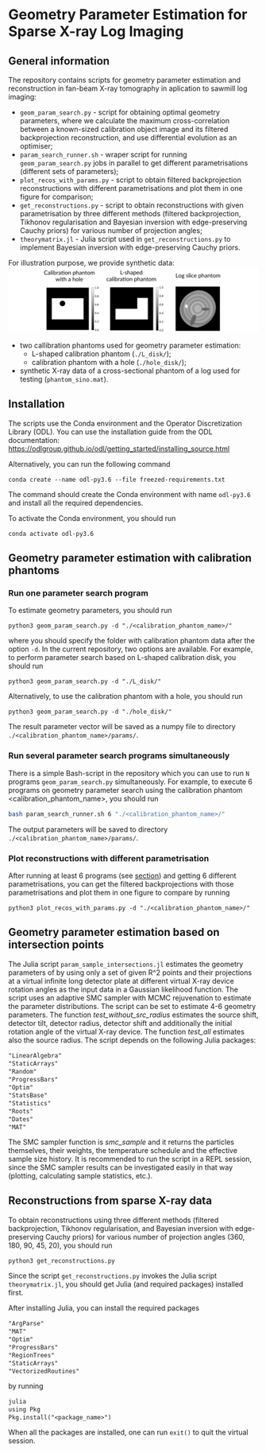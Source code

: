 # Geometry Parameter Estimation for Sparse X-ray Log Imaging
## General information
The repository contains scripts for geometry parameter estimation 
and reconstruction in fan-beam X-ray tomography in aplication to sawmill log imaging:
* `geom_param_search.py` - script for obtaining optimal geometry parameters, 
where we calculate the maximum cross-correlation between a known-sized calibration object image 
and its filtered backprojection reconstruction, 
and use differential evolution as an optimiser;
* `param_search_runner.sh` - wraper script for running `geom_param_search.py` jobs in parallel 
to get different parametrisations (different sets of parameters);
* `plot_recos_with_params.py` - script to obtain filtered backprojection reconstructions with different parametrisations
and plot them in one figure for comparison;
* `get_reconstructions.py` -  script to obtain reconstructions with given parametrisation by three different methods 
(filtered backprojection, Tikhonov regularisation and Bayesian inversion with edge-preserving Cauchy priors) 
for various number of projection angles;
* `theorymatrix.jl` - Julia script used in `get_reconstructions.py` to implement Bayesian inversion with edge-preserving Cauchy priors.

For illustration purpose, we provide synthetic data: 
![](images/Fig_1.jpg)
* two callibration phantoms used for geometry parameter estimation:
  - L-shaped calibration phantom (```./L_disk/```);
  - calibration phantom with a hole (```./hole_disk/```);
* synthetic X-ray data of a cross-sectional phantom of a log used for testing (```phantom_sino.mat```). 

## Installation
The scripts use the Conda environment and the Operator Discretization Library (ODL).
You can use the installation guide from the ODL documentation:
https://odlgroup.github.io/odl/getting_started/installing_source.html

Alternatively, you can run the following command 

```shell
conda create --name odl-py3.6 --file freezed-requirements.txt
```

The command should create the Conda environment  with name `odl-py3.6` and install all the required  dependencies.

To activate the Conda environment, you should run 

```shell
conda activate odl-py3.6
```

## Geometry parameter estimation with calibration phantoms 

### Run one parameter search program 

To estimate geometry parameters, you should run 

```shell
python3 geom_param_search.py -d "./<calibration_phantom_name>/"
```

where you should specify the folder with calibration phantom data 
after the option `-d`. 
In the current repository, two options are available. 
For example, to perform parameter search based on L-shaped calibration disk,
you should run  

```shell
python3 geom_param_search.py -d "./L_disk/"
```

Alternatively, to use the calibration phantom with a hole, you should run

```shell 
python3 geom_param_search.py -d "./hole_disk/"
```


The result parameter vector will be saved as a numpy file to directory `./<calibration_phantom_name>/params/`.

### Run several parameter search programs simultaneously 

There is a simple Bash-script in the repository 
which you can use to run `N` programs `geom_param_search.py` simultaneously.
For example, to execute 6 programs on geometry parameter search 
using the calibration phantom <calibration_phantom_name>, you should run

```bash
bash param_search_runner.sh 6 "./<calibration_phantom_name>/"
```

The output parameters will be saved to directory `./<calibration_phantom_name>/params/`.

### Plot reconstructions with different parametrisation
After running at least 6 programs (see [section](#run-several-parameter-search-programs-simultaneously)) 
and getting 6 different parametrisations, 
you can get the filtered backprojections with those  parametrisations 
and plot them in one figure to compare by running

```shell
python3 plot_recos_with_params.py -d "./<calibration_phantom_name>/"
```

## Geometry parameter estimation based on intersection points 

The Julia script `param_sample_intersections.jl` estimates the geometry parameters of by using only a set of given R^2 points and their projections at a virtual infinite long detector plate at different virtual X-ray device rotation angles as the input data in a Gaussian likelihood function. The script uses an adaptive SMC sampler with MCMC rejuvenation to estimate the parameter distributions. The script can be set to estimate 4-6 geometry parameters. The function _test_without_src_radius_ estimates the source shift, detector tilt, detector radius, detector shift and additionally the initial rotation angle of the virtual X-ray device. The function _test_all_ estimates also the source radius. The script depends on the following Julia packages:
```
"LinearAlgebra"
"StaticArrays"
"Random"
"ProgressBars"
"Optim"
"StatsBase"
"Statistics"
"Roots"
"Dates"
"MAT"
```
The SMC sampler function is _smc_sample_ and it returns the particles themselves, their weights, the temperature schedule and the effective sample size history. It is recommended to run the script in a REPL session, since the SMC sampler results can be investigated easily in that way (plotting, calculating sample statistics, etc.). 

## Reconstructions from sparse X-ray data 

To obtain reconstructions using three different methods 
(filtered backprojection, Tikhonov regularisation, 
and Bayesian inversion with edge-preserving Cauchy priors) 
for various number of projection angles (360, 180, 90, 45, 20), 
you should run 

```shell
python3 get_reconstructions.py
```

Since the script `get_reconstructions.py` invokes the Julia script `theorymatrix.jl`,
you should get Julia (and required packages) installed first.

After installing Julia, you can install the required packages 
```
"ArgParse"
"MAT" 
"Optim"
"ProgressBars"
"RegionTrees" 
"StaticArrays"
"VectorizedRoutines" 
```
by running 

```shell
julia
using Pkg
Pkg.install("<package_name>")
```

When all the packages are installed, one can run ```exit()``` to quit the virtual session.
